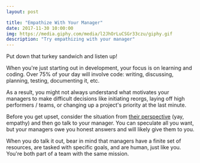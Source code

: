 ```yaml
---
layout: post

title: "Empathize With Your Manager"
date: 2017-11-30 10:00:00
img: https://media.giphy.com/media/l2JhOrLuCSGr33czu/giphy.gif
description: "Try empathizing with your manager"
---
```


Put down that turkey sandwich and listen up!

When you're just starting out in development, your focus is on learning and coding. Over 75% of your day will involve code: writing, discussing, planning, testing, documenting it, etc.

As a result, you might not always understand what motivates your managers to make difficult decisions like initiating reorgs, laying off high performers / teams, or changing up a project's priority at the last minute.

Before you get upset, consider the situation from [their perspective](http://queue.acm.org/detail.cfm?id=3156692) (yay, empathy) and then go talk to your manager. You can speculate all you want, but your managers owe you honest answers and will likely give them to you.

When you do talk it out, bear in mind that managers have a finite set of resources, are tasked with specific goals, and are human, just like you. You're both part of a team with the same mission.